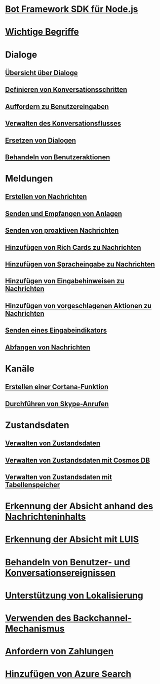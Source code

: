 # [Bot Framework SDK für Node.js](bot-builder-nodejs-overview.md)
# [Wichtige Begriffe](bot-builder-nodejs-concepts.md)
# Dialoge
## [Übersicht über Dialoge](bot-builder-nodejs-dialog-overview.md)
## [Definieren von Konversationsschritten](bot-builder-nodejs-dialog-waterfall.md)
## [Auffordern zu Benutzereingaben](bot-builder-nodejs-dialog-prompt.md)
## [Verwalten des Konversationsflusses](bot-builder-nodejs-dialog-manage-conversation-flow.md)
## [Ersetzen von Dialogen](bot-builder-nodejs-dialog-replace.md)
## [Behandeln von Benutzeraktionen](bot-builder-nodejs-dialog-actions.md)
# Meldungen
## [Erstellen von Nachrichten](bot-builder-nodejs-message-create.md) 
## [Senden und Empfangen von Anlagen](bot-builder-nodejs-send-receive-attachments.md) 
## [Senden von proaktiven Nachrichten](bot-builder-nodejs-proactive-messages.md)
## [Hinzufügen von Rich Cards zu Nachrichten](bot-builder-nodejs-send-rich-cards.md)
## [Hinzufügen von Spracheingabe zu Nachrichten](bot-builder-nodejs-text-to-speech.md)
## [Hinzufügen von Eingabehinweisen zu Nachrichten](bot-builder-nodejs-send-input-hints.md)
## [Hinzufügen von vorgeschlagenen Aktionen zu Nachrichten](bot-builder-nodejs-send-suggested-actions.md)
## [Senden eines Eingabeindikators](bot-builder-nodejs-send-typing-indicator.md)
## [Abfangen von Nachrichten](bot-builder-nodejs-intercept-messages.md)
# Kanäle
## [Erstellen einer Cortana-Funktion](bot-builder-nodejs-cortana-skill.md)
## [Durchführen von Skype-Anrufen](bot-builder-nodejs-conduct-audio-calls.md)
# Zustandsdaten
## [Verwalten von Zustandsdaten](bot-builder-nodejs-state.md)
## [Verwalten von Zustandsdaten mit Cosmos DB](bot-builder-nodejs-state-azure-cosmosdb.md)
## [Verwalten von Zustandsdaten mit Tabellenspeicher](bot-builder-nodejs-state-azure-table-storage.md)
# [Erkennung der Absicht anhand des Nachrichteninhalts](bot-builder-nodejs-recognize-intent-messages.md)
# [Erkennung der Absicht mit LUIS](bot-builder-nodejs-recognize-intent-luis.md)
# [Behandeln von Benutzer- und Konversationsereignissen](bot-builder-nodejs-handle-conversation-events.md)
# [Unterstützung von Lokalisierung](bot-builder-nodejs-localization.md)
# [Verwenden des Backchannel-Mechanismus](bot-builder-nodejs-backchannel.md)
# [Anfordern von Zahlungen](bot-builder-nodejs-request-payment.md)
# [Hinzufügen von Azure Search](bot-builder-nodejs-search-azure.md)

